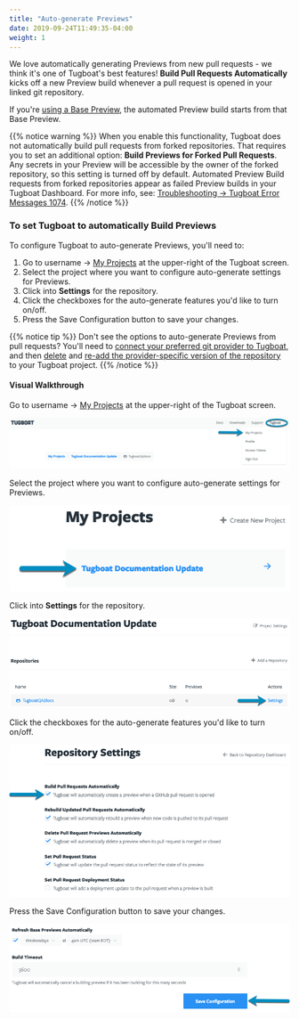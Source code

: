 ```yaml
---
title: "Auto-generate Previews"
date: 2019-09-24T11:49:35-04:00
weight: 1
---
```


We love automatically generating Previews from new pull requests - we think it's
one of Tugboat's best features! **Build Pull Requests Automatically** kicks off
a new Preview build whenever a pull request is opened in your linked git
repository.

If you're [using a Base Preview](/building-a-preview/work-with-base-previews/),
the automated Preview build starts from that Base Preview.

{{% notice warning %}} When you enable this functionality, Tugboat does not
automatically build pull requests from forked repositories. That requires you to
set an additional option: **Build Previews for Forked Pull Requests**. Any
secrets in your Preview will be accessible by the owner of the forked
repository, so this setting is turned off by default. Automated Preview Build
requests from forked repositories appear as failed Preview builds in your
Tugboat Dashboard. For more info, see:
[Troubleshooting -> Tugboat Error Messages 1074](/troubleshooting/fix-problem-x/#1074-repo-configuration-does-not-allow-building-of-pull-requests-from-forks).
{{% /notice %}}

### To set Tugboat to automatically Build Previews

To configure Tugboat to auto-generate Previews, you'll need to:

1. Go to username -> [My Projects](https://dashboard.tugboat.qa/projects) at the
   upper-right of the Tugboat screen.
2. Select the project where you want to configure auto-generate settings for
   Previews.
3. Click into **Settings** for the repository.
4. Click the checkboxes for the auto-generate features you'd like to turn
   on/off.
5. Press the Save Configuration button to save your changes.

{{% notice tip %}} Don't see the options to auto-generate Previews from pull
requests? You'll need to
[connect your preferred git provider to Tugboat](../../setting-up-tugboat/index.md#connect-with-your-provider),
and then [delete](../../setting-up-tugboat/index.md#delete-the-repo) and
[re-add the provider-specific version of the repository](../../setting-up-tugboat/index.md#add-repos-to-the-project)
to your Tugboat project. {{% /notice %}}

#### Visual Walkthrough

Go to username -> [My Projects](https://dashboard.tugboat.qa/projects) at the
upper-right of the Tugboat screen.

![Go to username -> My Projects](/_images/go-to-user-my-projects.png)

Select the project where you want to configure auto-generate settings for
Previews.

![Select the project](/_images/select-a-project.png)

Click into **Settings** for the repository.

![Go to Repository Settings](/_images/go-to-repository-settings.png)

Click the checkboxes for the auto-generate features you'd like to turn on/off.

![Click the checkboxes to turn auto-build Preview options on or off](/_images/auto-build-preview-repository-settings.png)

Press the Save Configuration button to save your changes.

![Press the Save Configuration button](/_images/repository-settings-press-save-configuration.png)
